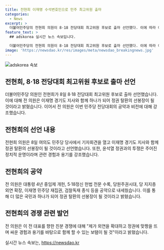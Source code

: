 ```yaml
---
title: 전현희 이재명 수석변호인으로 민주 최고위원 출마
categories:
  - News
excerpt: >
  더불어민주당의 전현희 의원이 8·18 전당대회 최고위원 후보로 출마 선언했다. 이에 따라 이재명과 함께 하나돼 정권 탈환의 선봉장이 될 것이라고 밝혔다. 윤석열 정권과의 투쟁은 자신의 정치적 운명이라고 강조하며, 이에 대한 대안으로 민주당과 함께 국민을 하나로 이끌어 갈 것을 약속했다. 또한, 대통령 4년 중임제 개헌, 5·18정신 헌법 전문 수록, 당원주권시대 등을 공약으로 내세웠으며, 이 전 대표를 향한 친분 경쟁과 관련해 자신의 역할과 경험에 초점을 맞출 것을 강조했다.
feature_text: >
  ## adskorea 실시간 뉴스 속보입니다.

  더불어민주당의 전현희 의원이 8·18 전당대회 최고위원 후보로 출마 선언했다. 이에 따라 이재명과 함께 하나돼 정권 탈환의 선봉장이 될 것이라고 밝혔다. 윤석열 정권과의 투쟁은 자신의 정치적 운명이라고 강조하며, 이에 대한 대안으로 민주당과 함께 국민을 하나로 이끌어 갈 것을 약속했다. 또한, 대통령 4년 중임제 개헌, 5·18정신 헌법 전문 수록, 당원주권시대 등을 공약으로 내세웠으며, 이 전 대표를 향한 친분 경쟁과 관련해 자신의 역할과 경험에 초점을 맞출 것을 강조했다.
image: 'https://newsdao.kr/res/images/meta/newsdao_breakingnews.jpg'
---
```


<p><img src="https://newsdao.kr/res/images/meta/newsdao_breakingnews.jpg" alt="adskorea 속보" /></p>

<h2>전현희, 8·18 전당대회 최고위원 후보로 출마 선언</h2>

<p data-ke-size="size16">더불어민주당 의원인 전현희가 8일 8·18 전당대회 최고위원 후보로 출마 선언했습니다. 이에 대해 전 의원은 이재명 경기도 지사와 함께 하나가 되어 정권 탈환의 선봉장이 될 것이라고 밝혔습니다. 이어서 전 의원은 이번 민주당 전당대회의 공약과 비전에 대해 강조했습니다.</p>

<h2>전현희의 선언 내용</h2>

<p data-ke-size="size16">전현희 의원은 8일 여의도 민주당 당사에서 기자회견을 열고 이재명 경기도 지사와 함께 정권 탈환의 선봉장이 될 것이라고 선언했습니다. 또한, 윤석열 정권과의 투쟁은 주어진 정치적 운명이라며 관련 경험과 용기를 강조했습니다.</p>

<h2>전현희의 공약</h2>

<p data-ke-size="size16">전 의원은 대통령 4년 중임제 개헌, 5·18정신 헌법 전문 수록, 당원주권시대, 당 지지층 외연 확장, 이재명 민주당 재집권, 검찰독재 종식 등을 공약으로 내세웠습니다. 이를 통해 더 많은 국민과 하나가 되어 정권 탈환의 선봉장이 될 것이라고 밝혔습니다.</p>

<h2>전현희의 경쟁 관련 발언</h2>

<p data-ke-size="size16">전 의원은 이 전 대표를 향한 친분 경쟁에 대해 "제가 외연을 확대하고 정권에 맞짱을 뜨며 싸운 경험과 용기를 바탕으로 함께 할 수 있는 보탬이 될 것"이라고 밝혔습니다.</p>
실시간 뉴스 속보는, <a href="https://newsdao.kr" rel="dofollow">https://newsdao.kr</a>


